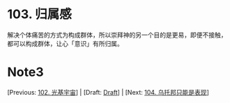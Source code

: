 # 103. 归属感

解决个体痛苦的方式为构成群体，所以崇拜神的另一个目的是更易，即便不接触，都可以构成群体，让心「意识」有所归属。


# Note3

[Previous: [102. 光基宇宙](102.md)] | [Draft: [Draft](../Draft.md)] | [Next: [104. 乌托邦只能是表现](104.md)]